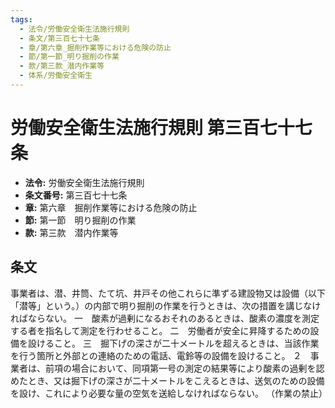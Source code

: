 ```yaml
---
tags:
  - 法令/労働安全衛生法施行規則
  - 条文/第三百七十七条
  - 章/第六章_掘削作業等における危険の防止
  - 節/第一節_明り掘削の作業
  - 款/第三款_潜内作業等
  - 体系/労働安全衛生
---
```

# 労働安全衛生法施行規則 第三百七十七条

- **法令:** 労働安全衛生法施行規則
- **条文番号:** 第三百七十七条
- **章:** 第六章　掘削作業等における危険の防止
- **節:** 第一節　明り掘削の作業
- **款:** 第三款　潜内作業等

## 条文
事業者は、潜、井筒、たて坑、井戸その他これらに準ずる建設物又は設備（以下「潜等」という。）の内部で明り掘削の作業を行うときは、次の措置を講じなければならない。
一　酸素が過剰になるおそれのあるときは、酸素の濃度を測定する者を指名して測定を行わせること。
二　労働者が安全に昇降するための設備を設けること。
三　掘下げの深さが二十メートルを超えるときは、当該作業を行う箇所と外部との連絡のための電話、電鈴等の設備を設けること。
２　事業者は、前項の場合において、同項第一号の測定の結果等により酸素の過剰を認めたとき、又は掘下げの深さが二十メートルをこえるときは、送気のための設備を設け、これにより必要な量の空気を送給しなければならない。
（作業の禁止）

